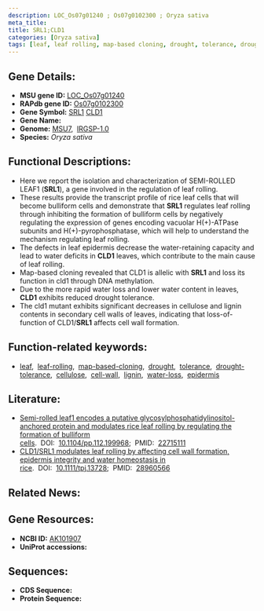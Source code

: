 ```yaml
---
description: LOC_Os07g01240 ; Os07g0102300 ; Oryza sativa
meta_title:
title: SRL1;CLD1
categories: [Oryza sativa]
tags: [leaf, leaf rolling, map-based cloning, drought, tolerance, drought tolerance, cellulose, cell wall, lignin, water loss, epidermis]
---
```


## Gene Details:
- **MSU gene ID:** [LOC_Os07g01240](http://rice.uga.edu/cgi-bin/ORF_infopage.cgi?orf=LOC_Os07g01240)  
- **RAPdb gene ID:** [Os07g0102300](https://rapdb.dna.affrc.go.jp/locus/?name=Os07g0102300)  
- **Gene Symbol:** <u>SRL1</u>&nbsp;<u>CLD1</u>
- **Gene Name:**
- **Genome:**  [MSU7](http://rice.uga.edu/),&nbsp;&nbsp;[IRGSP-1.0](https://rapdb.dna.affrc.go.jp/download/irgsp1.html)
- **Species:** *Oryza sativa*

## Functional Descriptions:
   - Here we report the isolation and characterization of SEMI-ROLLED LEAF1 (**SRL1**), a gene involved in the regulation of leaf rolling.
   - These results provide the transcript profile of rice leaf cells that will become bulliform cells and demonstrate that **SRL1** regulates leaf rolling through inhibiting the formation of bulliform cells by negatively regulating the expression of genes encoding vacuolar H(+)-ATPase subunits and H(+)-pyrophosphatase, which will help to understand the mechanism regulating leaf rolling.
   - The defects in leaf epidermis decrease the water-retaining capacity and lead to water deficits in **CLD1** leaves, which contribute to the main cause of leaf rolling.
   - Map-based cloning revealed that CLD1 is allelic with **SRL1** and loss its function in cld1 through DNA methylation.
   - Due to the more rapid water loss and lower water content in leaves, **CLD1** exhibits reduced drought tolerance.
   - The cld1 mutant exhibits significant decreases in cellulose and lignin contents in secondary cell walls of leaves, indicating that loss-of-function of CLD1/**SRL1** affects cell wall formation.

## Function-related keywords:
   - [leaf](/tags/leaf/),&nbsp;&nbsp;[leaf-rolling](/tags/leaf-rolling/),&nbsp;&nbsp;[map-based-cloning](/tags/map-based-cloning/),&nbsp;&nbsp;[drought](/tags/drought/),&nbsp;&nbsp;[tolerance](/tags/tolerance/),&nbsp;&nbsp;[drought-tolerance](/tags/drought-tolerance/),&nbsp;&nbsp;[cellulose](/tags/cellulose/),&nbsp;&nbsp;[cell-wall](/tags/cell-wall/),&nbsp;&nbsp;[lignin](/tags/lignin/),&nbsp;&nbsp;[water-loss](/tags/water-loss/),&nbsp;&nbsp;[epidermis](/tags/epidermis/)

## Literature:
   - [Semi-rolled leaf1 encodes a putative glycosylphosphatidylinositol-anchored protein and modulates rice leaf rolling by regulating the formation of bulliform cells](https://www.doi.org/10.1104/pp.112.199968).&nbsp;&nbsp;DOI:&nbsp;&nbsp;[10.1104/pp.112.199968](https://www.doi.org/10.1104/pp.112.199968);&nbsp;&nbsp;PMID:&nbsp;&nbsp;[22715111](https://pubmed.ncbi.nlm.nih.gov/22715111/)
   - [CLD1/SRL1 modulates leaf rolling by affecting cell wall formation, epidermis integrity and water homeostasis in rice](https://www.doi.org/10.1111/tpj.13728).&nbsp;&nbsp;DOI:&nbsp;&nbsp;[10.1111/tpj.13728](https://www.doi.org/10.1111/tpj.13728);&nbsp;&nbsp;PMID:&nbsp;&nbsp;[28960566](https://pubmed.ncbi.nlm.nih.gov/28960566/)

## Related News:

## Gene Resources:
- **NCBI ID:**  [AK101907](http://www.ncbi.nlm.nih.gov/nuccore/AK101907)
- **UniProt accessions:** [](https://www.uniprot.org/uniprotkb//entry)

## Sequences:
- **CDS Sequence:**
- **Protein Sequence:**
